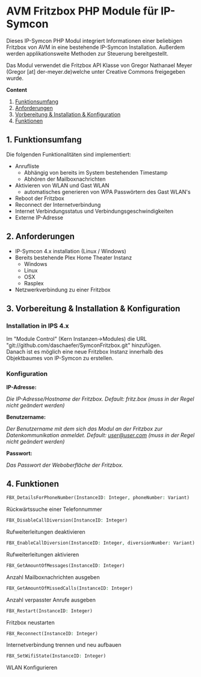 AVM Fritzbox PHP Module für IP-Symcon
===
Dieses IP-Symcon PHP Modul integriert Informationen einer beliebigen Fritzbox von AVM in eine bestehende IP-Symcon Installation.
Außerdem werden applikationsweite Methoden zur Steuerung bereitgestellt.

Das Modul verwendet die Fritzbox API Klasse von Gregor Nathanael Meyer (Gregor [at] der-meyer.de)welche unter Creative Commons freigegeben wurde.

**Content**

1. [Funktionsumfang](#1-funktionsumfang)
2. [Anforderungen](#2-anforderungen)
3. [Vorbereitung & Installation & Konfiguration](#3-vorbereitung--installation--konfiguration)
4. [Funktionen](#6-funktionen)

## 1. Funktionsumfang  
Die folgenden Funktionalitäten sind implementiert:
- Anrufliste
  - Abhängig von bereits im System bestehenden Timestamp
  - Abhören der Mailboxnachrichten
- Aktivieren von WLAN und Gast WLAN
  - automatisches generieren von WPA Passwörtern des Gast WLAN's
- Reboot der Fritzbox
- Reconnect der Internetverbindung
- Internet Verbindungsstatus und Verbindungsgeschwindigkeiten
- Externe IP-Adresse

## 2. Anforderungen
- IP-Symcon 4.x installation (Linux / Windows)
- Bereits bestehende Plex Home Theater Instanz
  - Windows
  - Linux
  - OSX
  - Rasplex
- Netzwerkverbindung zu einer Fritzbox

## 3. Vorbereitung & Installation & Konfiguration

### Installation in IPS 4.x
Im "Module Control" (Kern Instanzen->Modules) die URL "git://github.com/daschaefer/SymconFritzbox.git" hinzufügen.  
Danach ist es möglich eine neue Fritzbox Instanz innerhalb des Objektbaumes von IP-Symcon zu erstellen.
### Konfiguration
**IP-Adresse:**

*Die IP-Adresse/Hostname der Fritzbox. Default: fritz.box (muss in der Regel nicht geändert werden)*

**Benutzername:**

*Der Benutzername mit dem sich das Modul an der Fritzbox zur Datenkommunikation anmeldet. Default: user@user.com (muss in der Regel nicht geändert werden)*

**Passwort:**

*Das Passwort der Weboberfläche der Fritzbox.*

## 4. Funktionen

```php
FBX_DetailsForPhoneNumber(InstanceID: Integer, phoneNumber: Variant)
```
Rückwärtssuche einer Telefonnummer

```php
FBX_DisableCallDiversion(InstanceID: Integer)
```
Rufweiterleitungen deaktivieren

```php
FBX_EnableCallDiversion(InstanceID: Integer, diversionNumber: Variant)
```
Rufweiterleitungen aktivieren

```php
FBX_GetAmountOfMessages(InstanceID: Integer)
```
Anzahl Mailboxnachrichten ausgeben

```php
FBX_GetAmountOfMissedCalls(InstanceID: Integer)
```
Anzahl verpasster Anrufe ausgeben

```php
FBX_Restart(InstanceID: Integer)
```
Fritzbox neustarten

```php
FBX_Reconnect(InstanceID: Integer)
```
Internetverbindung trennen und neu aufbauen

```php
FBX_SetWifiState(InstanceID: Integer)
```
WLAN Konfigurieren